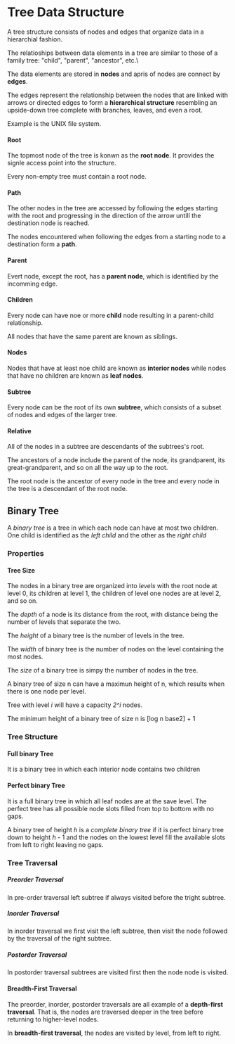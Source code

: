 # Tree Data Structure

A tree structure consists of nodes and edges that organize data in a hierarchial fashion.

The relatioships between data elements in a tree are similar to those of a family tree: "child", "parent", "ancestor", etc.\

The data elements are stored in **nodes** and apris of nodes are connect by **edges**.

The edges represent the relationship between the nodes that are linked with arrows or directed edges to form a **hierarchical structure** resembling an upside-down tree complete with branches, leaves, and even a root.

Example is the UNIX file system.


#### Root 

The topmost node of the tree is konwn as the **root node**. It provides the signle access point into the structure.

Every non-empty tree must contain a root node.


#### Path 

The other nodes in the tree are accessed by following the edges starting with the root and progressing in the direction of the arrow untill the destination node is reached.

The nodes encountered when following the edges from a starting node to a destination form a **path**.


#### Parent

Evert node, except the root, has a **parent node**, which is identified by the incomming edge.


#### Children

Every node can have noe or more **child** node resulting in a parent-child relationship.

All nodes that have the same parent are known as siblings.

#### Nodes 

Nodes that have at least noe child are known as **interior nodes** while nodes that have no children are known as **leaf nodes**.


#### Subtree 

Every node can be the root of its own **subtree**, which consists of a subset of nodes and edges of the larger tree.


#### Relative 

All of the nodes in a subtree are descendants of the subtrees's root. 

The ancestors of a node include the parent of the node, its grandparent, its great-grandparent, and so on all the way up to the root.

The root node is the ancestor of every node in the tree and every node in the tree is a descendant of the root node.


## Binary Tree

A *binary tree* is a tree in which each node can have at most two children. One child is identified as the *left child* and the other as the *right child*


### Properties 

#### Tree Size

The nodes in a binary tree are organized into *levels* with the root node at level 0, its children at level 1, the children of level one nodes are at level 2, and so on.

The *depth* of a node is its distance from the root, with distance being the number of levels that separate the two.

The *height* of a binary tree is the number of levels in the tree.

The *width* of  binary tree is the number of nodes on the level containing the most nodes.

The *size* of a binary tree is simpy the number of nodes in the tree.

A binary tree of size n can have a maximun height of n, which results when there is one node per level.

Tree with level *i* will have a capacity *2^i* nodes.

The minimum height of a binary tree of size n is [log n base2] + 1


### Tree Structure 

#### Full binary Tree 

It is a binary tree in which each interior node contains two children

#### Perfect binary Tree 

It is a full binary tree in which all leaf nodes are at the save level. The perfect tree has all possible node slots filled from top to bottom with no gaps.



A binary tree of height *h* is a *complete binary tree* if it is perfect binary tree down to height *h* - 1 and the nodes on the lowest level fill the available slots from left to right leaving no gaps.


### Tree Traversal

##### Preorder Traversal 

In pre-order traversal left subtree if always visited before the tright subtree.

##### Inorder Traversal 

In inorder traversal we first visit the left subtree, then visit the node followed by the traversal of the right subtree.

##### Postorder Traversal 

In postorder traversal subtrees are visited first then the node node is visited.


#### Breadth-First Traversal

The preorder, inorder, postorder traversals are all example of a **depth-first traversal**. That is, the nodes are traversed deeper in the tree before returning to higher-level nodes.

In **breadth-first traversal**, the nodes are visited by level, from left to right.
